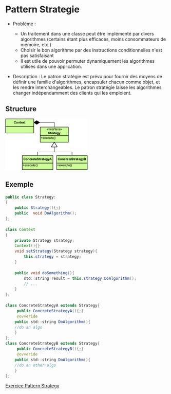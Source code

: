 # Pattern Strategie

* Problème :
  * Un traitement dans une classe peut être implémenté par divers algorithmes (certains étant plus efficaces, moins consommateurs de mémoire, etc.)
  * Choisir le bon algorithme par des instructions conditionnelles n'est pas satisfaisant
  * Il est utile de pouvoir permuter dynamiquement les algorithmes utilisés dans une application.

* Description :
Le patron stratégie est prévu pour fournir des moyens de définir une famille d'algorithmes, encapsuler chacun comme objet, et les rendre interchangeables. Le patron stratégie laisse les algorithmes changer
indépendamment des clients qui les emploient.

## Structure

![Pattern Strategy](./img/designPattern_strategy.png)

## Exemple

```java
public class Strategy:
{
	public Strategy(){;}
   	public  void DoAlgorithm();
};

class Context
{
    private Strategy strategy;
    Context(){}
    void setStrategy(Strategy strategy){
        this.strategy = strategy;
    }

    public void doSomething(){
        std::string result = this.strategy.DoAlgorithm();
        // ...
    }
};

class ConcreteStrategyA extends Strategy{
	 public ConcreteStrategyA(){;}
	 @ovveride
    public std::string DoAlgorithm(){
    //do an algo
    }
};
class ConcreteStrategyB extends Strategy{
	 public ConcreteStrategyB(){;}
	 @ovveride
    public std::string DoAlgorithm(){
    //do an other algo
    }
};
```

[Exercice Pattern Strategy](../Exercices/3.DesignPattern/strategy/README.md)
